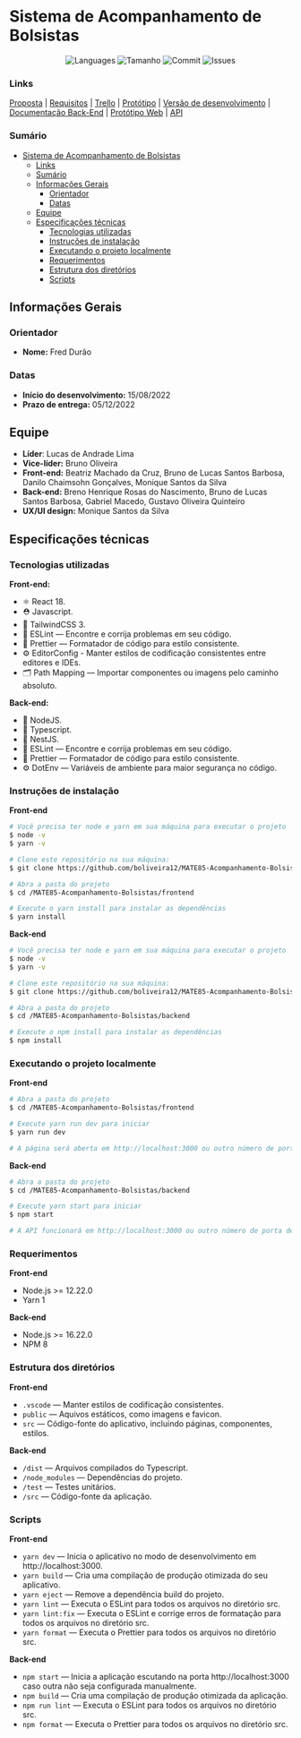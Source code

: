 # Sistema de Acompanhamento de Bolsistas

<p align="center"> 
    <img alt = "Languages" src="https://img.shields.io/github/languages/count/boliveira12/MATE85-Acompanhamento-Bolsistas">
    <img alt = "Tamanho" src="https://img.shields.io/github/repo-size/boliveira12/MATE85-Acompanhamento-Bolsistas">
    <img alt = "Commit" src="https://img.shields.io/github/last-commit/boliveira12/MATE85-Acompanhamento-Bolsistas">
    <img alt = "Issues" src="https://img.shields.io/github/issues/moniquedsilva/moviebox">
</p>

### Links
[Proposta](https://docs.google.com/presentation/d/1ZFmNTl_J1z1zFfDj0APUG5PGdL459QwKcUtnf4H48xU/edit#slide=id.ge7debf7083_0_0) | 
[Requisitos](https://docs.google.com/spreadsheets/d/1mP9sHRCpoDyPzAqeXPOXbrTp8NNgGUztj0FgI-nQb7k/edit?usp=sharing) |
[Trello](https://trello.com/b/7WXXkO3h/gest%C3%A3o-de-projeto) |
[Protótipo](https://www.figma.com/file/c2RJlrC3kbbUfr1EI1tzdL/MATE85-Equipe2?node-id=0%3A1) | 
[Versão de desenvolvimento](#) |
[Documentação Back-End](https://documenter.getpostman.com/view/20042731/VUxUN5M3) |
[Protótipo Web](https://aux-bolsitas.netlify.app/) |
[API](https://aux-bolsistas.herokuapp.com/v1/students/list/all)

### Sumário

- [Sistema de Acompanhamento de Bolsistas](#sistema-de-acompanhamento-de-bolsistas)
    - [Links](#links)
    - [Sumário](#sumário)
  - [Informações Gerais](#informações-gerais)
    - [Orientador](#orientador)
    - [Datas](#datas)
  - [Equipe](#equipe)
  - [Especificações técnicas](#especificações-técnicas)
    - [Tecnologias utilizadas](#tecnologias-utilizadas)
    - [Instruções de instalação](#instruções-de-instalação)
    - [Executando o projeto localmente](#executando-o-projeto-localmente)
    - [Requerimentos](#requerimentos)
    - [Estrutura dos diretórios](#estrutura-dos-diretórios)
    - [Scripts](#scripts)

## Informações Gerais

### Orientador

-   **Nome:** Fred Durão

### Datas

-   **Início do desenvolvimento:** 15/08/2022
-   **Prazo de entrega:** 05/12/2022

## Equipe

-   **Líder**: Lucas de Andrade Lima
-   **Vice-líder:** Bruno Oliveira
-   **Front-end:** Beatriz Machado da Cruz, Bruno de Lucas Santos Barbosa, Danilo Chaimsohn Gonçalves, Monique Santos da Silva
-   **Back-end:** Breno Henrique Rosas do Nascimento, Bruno de Lucas Santos Barbosa, Gabriel Macedo, Gustavo Oliveira Quinteiro
-   **UX/UI design:** Monique Santos da Silva

## Especificações técnicas

### Tecnologias utilizadas

**Front-end:**
-   ⚛️ React 18.
-   ⛑ Javascript.
-   🎨 TailwindCSS 3.
-   📏 ESLint — Encontre e corrija problemas em seu código.
-   💖 Prettier — Formatador de código para estilo consistente.
-   ⚙️ EditorConfig - Manter estilos de codificação consistentes entre editores e IDEs.
-   🗂 Path Mapping — Importar componentes ou imagens pelo caminho absoluto.
  
**Back-end:**
-   📗 NodeJS.
-   🧵 Typescript.
-   🦁 NestJS.
-   📏 ESLint — Encontre e corrija problemas em seu código.
-   💖 Prettier — Formatador de código para estilo consistente.
-   ⚙ DotEnv — Variáveis de ambiente para maior segurança no código.

### Instruções de instalação

**Front-end**
```bash
# Você precisa ter node e yarn em sua máquina para executar o projeto
$ node -v
$ yarn -v

# Clone este repositório na sua máquina:
$ git clone https://github.com/boliveira12/MATE85-Acompanhamento-Bolsistas.git

# Abra a pasta do projeto
$ cd /MATE85-Acompanhamento-Bolsistas/frontend

# Execute o yarn install para instalar as dependências
$ yarn install
```

**Back-end**
```bash
# Você precisa ter node e yarn em sua máquina para executar o projeto
$ node -v
$ yarn -v

# Clone este repositório na sua máquina:
$ git clone https://github.com/boliveira12/MATE85-Acompanhamento-Bolsistas.git

# Abra a pasta do projeto
$ cd /MATE85-Acompanhamento-Bolsistas/backend

# Execute o npm install para instalar as dependências
$ npm install
```

### Executando o projeto localmente

**Front-end**
```bash
# Abra a pasta do projeto
$ cd /MATE85-Acompanhamento-Bolsistas/frontend

# Execute yarn run dev para iniciar
$ yarn run dev

# A página será aberta em http://localhost:3000 ou outro número de porta designado
```

**Back-end**
```bash
# Abra a pasta do projeto
$ cd /MATE85-Acompanhamento-Bolsistas/backend

# Execute yarn start para iniciar
$ npm start

# A API funcionará em http://localhost:3000 ou outro número de porta designado
```

### Requerimentos

**Front-end**
-   Node.js >= 12.22.0 
-   Yarn 1

**Back-end**
-   Node.js >= 16.22.0
-   NPM 8

### Estrutura dos diretórios

**Front-end**
-   `.vscode` — Manter estilos de codificação consistentes.
-   `public` — Aquivos estáticos, como imagens e favicon.
-   `src` — Código-fonte do aplicativo, incluindo páginas, componentes, estilos.
  
**Back-end**
-   `/dist` — Arquivos compilados do Typescript.
-   `/node_modules` — Dependências do projeto.
-   `/test` — Testes unitários.
-   `/src` — Código-fonte da aplicação.

### Scripts

**Front-end**
-   `yarn dev` — Inicia o aplicativo no modo de desenvolvimento em http://localhost:3000.
-   `yarn build` — Cria uma compilação de produção otimizada do seu aplicativo.
-   `yarn eject` — Remove a dependência build do projeto.
-   `yarn lint` — Executa o ESLint para todos os arquivos no diretório src.
-   `yarn lint:fix` — Executa o ESLint e corrige erros de formatação para todos os arquivos no diretório src.
-   `yarn format` — Executa o Prettier para todos os arquivos no diretório src.

**Back-end**
-   `npm start` — Inicia a aplicação escutando na porta http://localhost:3000 caso outra não seja configurada manualmente.
-   `npm build` — Cria uma compilação de produção otimizada da aplicação.
-   `npm run lint` — Executa o ESLint para todos os arquivos no diretório src.
-   `npm format` — Executa o Prettier para todos os arquivos no diretório src.
